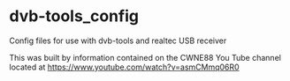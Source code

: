 # dvb-tools_config
Config files for use with dvb-tools and realtec USB receiver

This was built by information contained on the CWNE88 You Tube channel located at https://www.youtube.com/watch?v=asmCMmq06R0
